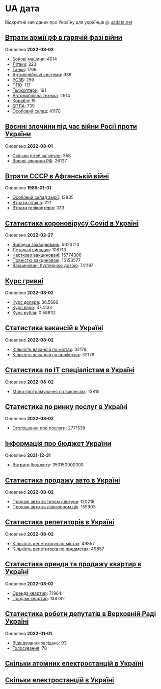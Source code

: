 # UA дата
Відкритий хаб даних про Україну для українців @ [uadata.net](https://uadata.net/)

## [Втрати армії рф в гарячій фазі війни](https://uadata.net/vtraty-rf.data)
Оновлено **2022-08-02**

- [Бойові машини](https://uadata.net/vtraty-rf:bbm.data): 4014
- [Літаки](https://uadata.net/vtraty-rf:planes.data): 223
- [Танки](https://uadata.net/vtraty-rf:tanks.data): 1768
- [Артилерійські системи](https://uadata.net/vtraty-rf:artilery.data): 936
- [РСЗВ](https://uadata.net/vtraty-rf:rszv.data): 259
- [ППО](https://uadata.net/vtraty-rf:ppo.data): 117
- [Гелікоптери](https://uadata.net/vtraty-rf:helicopters.data): 191
- [Автомобільна техніка](https://uadata.net/vtraty-rf:auto.data): 2914
- [Кораблі](https://uadata.net/vtraty-rf:ships.data): 15
- [БПЛА](https://uadata.net/vtraty-rf:bpla.data): 739
- [Особовий склад](https://uadata.net/vtraty-rf.data): 41170

## [Воєнні злочини під час війни Росії проти України](https://uadata.net/zlochiny-rf.data)
Оновлено **2022-08-01**

- [Скільки дітей загинуло](https://uadata.net/zlochiny-rf.data): 358
- [Воєнні злочини РФ](https://uadata.net/zlochiny-rf:registered-crimes.data): 26127

## [Втрати СССР в Афганській війні](https://uadata.net/vtraty-su-in-afgan.data)
Оновлено **1989-01-01**

- [Особовий склад амрії](https://uadata.net/vtraty-su-in-afgan.data): 13835
- [Втрати літаків](https://uadata.net/vtraty-su-in-afgan:soviet-aircraft-losses-in-afgan-war.data): 221
- [Втрати гелікоптерів](https://uadata.net/vtraty-su-in-afgan:soviet-helicopters-losses-in-afgan-war.data): 333

## [Статистика короновірусу Covid в Україні](https://uadata.net/corona.data)
Оновлено **2022-02-27**

- [Випадки захворювань](https://uadata.net/corona.data): 5023710
- [Летальні випадки](https://uadata.net/corona:totla-deaths.data): 108713
- [Частково вакциновані](https://uadata.net/corona:persons-vaccinated.data): 15774300
- [Повністю вакциновані](https://uadata.net/corona:persons-fully-vaccinated.data): 15153577
- [Вакциновані бустерною дозою](https://uadata.net/corona:persons-with-booster.data): 741197

## [Курс гривні](https://uadata.net/kurs-hryvni.data)
Оновлено **2022-08-02**

- [Курс долара](https://uadata.net/kurs-hryvni.data): 36.5686
- [Курс євро](https://uadata.net/kurs-hryvni:euro-to-hryvna.data): 37.4133
- [Курс рубля](https://uadata.net/kurs-hryvni:fubl-to-hryvna.data): 0.58832

## [Статистика вакансій в Україні](https://uadata.net/rynok-praci.data)
Оновлено **2022-08-02**

- [Кількість вакансій по містах](https://uadata.net/rynok-praci.data): 32178
- [Кількість вакансій по професіях](https://uadata.net/rynok-praci:positions.data): 32178

## [Статистика по ІТ спеціалістам в Україні](https://uadata.net/rozrobka-softu.data)
Оновлено **2022-08-02**

- [Мови програмування по вакансіях](https://uadata.net/rozrobka-softu.data): 13815

## [Статистика по ринку послуг в Україні](https://uadata.net/poslugy.data)
Оновлено **2022-08-02**

- [Оголошення про послуги](https://uadata.net/poslugy.data): 2771539

## [Інформація про бюджет України](https://uadata.net/budget.data)
Оновлено **2021-12-31**

- [Витрати бюджету](https://uadata.net/budget.data): 350150900000

## [Статистика продажу авто в Україні](https://uadata.net/automobiles.data)
Оновлено **2022-08-02**

- [Продаж авто за типом двигуна](https://uadata.net/automobiles.data): 120218
- [Продаж авто за діапазоном цін](https://uadata.net/automobiles:auto-prices.data): 155903

## [Статистика репетиторів в Україні](https://uadata.net/tutors.data)
Оновлено **2022-08-02**

- [Кількість репетиторів по містах](https://uadata.net/tutors.data): 49857
- [Кількість репетиторів по предметах](https://uadata.net/tutors:tutor-subjects.data): 49857

## [Статистика оренди та продажу квартир в Україні](https://uadata.net/flats.data)
Оновлено **2022-08-02**

- [Оренда квартир](https://uadata.net/flats.data): 71964
- [Продаж квартир](https://uadata.net/flats:sell-flat.data): 138782

## [Статистика роботи депутатів в Верховній Раді Україні](https://uadata.net/rada-deputats.data)
Оновлено **2022-01-01**

- [Відвідування засідань](https://uadata.net/rada-deputats.data): 93
- [Голосування](https://uadata.net/rada-deputats:deputy-votes.data): 78

## [Скільки атомних електростанцій в Україні](https://uadata.net/skilki-yadenih-stanciy.data)

## [Скільки електростанцій в Україні](https://uadata.net/skilki-electro-stanciy.data)
